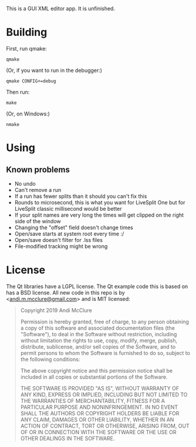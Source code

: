 This is a GUI XML editor app. It is unfinished.

# Building

First, run qmake:

    qmake

(Or, if you want to run in the debugger:)

    qmake CONFIG+=debug

Then run:

    make

(Or, on Windows:)

    nmake

# Using

## Known problems

* No undo
* Can't remove a run
* If a run has fewer splits than it should you can't fix this
* Rounds to microsecond, this is what you want for LiveSplit One but for LiveSplit classic millisecond would be better
* If your split names are very long the times will get clipped on the right side of the window
* Changing the "offset" field doesn't change times
* Open/save starts at system root every time :/
* Open/save doesn't filter for .lss files
* File-modified tracking might be wrong

# License

The Qt libraries have a LGPL license. The Qt example code this is based on has a BSD license. All new code in this repo is by <<andi.m.mcclure@gmail.com>> and is MIT licensed:

> Copyright 2019 Andi McClure
> 
> Permission is hereby granted, free of charge, to any person obtaining a copy of this software and associated documentation files (the "Software"), to deal in the Software without restriction, including without limitation the rights to use, copy, modify, merge, publish, distribute, sublicense, and/or sell copies of the Software, and to permit persons to whom the Software is furnished to do so, subject to the following conditions:
> 
> The above copyright notice and this permission notice shall be included in all copies or substantial portions of the Software.
> 
> THE SOFTWARE IS PROVIDED "AS IS", WITHOUT WARRANTY OF ANY KIND, EXPRESS OR IMPLIED, INCLUDING BUT NOT LIMITED TO THE WARRANTIES OF MERCHANTABILITY, FITNESS FOR A PARTICULAR PURPOSE AND NONINFRINGEMENT. IN NO EVENT SHALL THE AUTHORS OR COPYRIGHT HOLDERS BE LIABLE FOR ANY CLAIM, DAMAGES OR OTHER LIABILITY, WHETHER IN AN ACTION OF CONTRACT, TORT OR OTHERWISE, ARISING FROM, OUT OF OR IN CONNECTION WITH THE SOFTWARE OR THE USE OR OTHER DEALINGS IN THE SOFTWARE.

